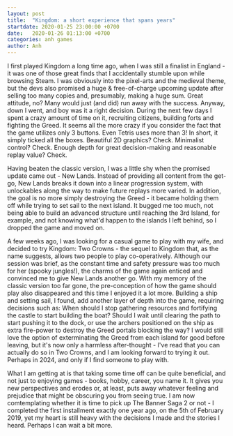 ```yaml
---
layout: post
title:  "Kingdom: a short experience that spans years"
startdate: 2020-01-25 23:00:00 +0700
date:   2020-01-26 01:13:00 +0700
categories: anh games
author: Anh
---
```

I first played Kingdom a long time ago, when I was still a finalist in England - it was one of those great finds that I accidentally stumble upon while browsing Steam. I was obviously into the pixel-arts and the medieval theme, but the devs also promised a huge & free-of-charge upcoming update after selling too many copies and, presumably, making a huge sum. Great attitude, no? Many would just (and did) run away with the success. Anyway, down I went, and boy was it a right decision. During the next few days I spent a crazy amount of time on it, recruiting citizens, building forts and fighting the Greed. It seems all the more crazy if you consider the fact that the game utilizes only 3 buttons. Even Tetris uses more than 3! In short, it simply ticked all the boxes. Beautiful 2D graphics? Check. Minimalist control? Check. Enough depth for great decision-making and reasonable replay value? Check.

Having beaten the classic version, I was a little shy when the promised update came out - New Lands. Instead of providing all content from the get-go, New Lands breaks it down into a linear progression system, with unlockables along the way to make future replays more varied. In addition, the goal is no more simply destroying the Greed - it became holding them off while trying to set sail to the next island. It bugged me too much, not being able to build an advanced structure until reaching the 3rd Island, for example, and not knowing what'd happen to the islands I left behind, so I dropped the game and moved on.

A few weeks ago, I was looking for a casual game to play with my wife, and decided to try Kingdom: Two Crowns - the sequel to Kingdom that, as the name suggests, allows two people to play co-operatively. Although our session was brief, as the constant time and safety pressure was too much for her (spooky jungles!), the charms of the game again enticed and convinced me to give New Lands another go. With my memory of the classic version too far gone, the pre-conception of how the game should play also disappeared and this time I enjoyed it a lot more. Building a ship and setting sail, I found, add another layer of depth into the game, requiring decisions such as: When should I stop gathering resources and fortifying the castle to start building the boat? Should I wait until clearing the path to start pushing it to the dock, or use the archers positioned on the ship as extra fire-power to destroy the Greed portals blocking the way? I would still love the option of exterminating the Greed from each island for good before leaving, but it's now only a harmless after-thought - I've read that you can actually do so in Two Crowns, and I am looking forward to trying it out. Perhaps in 2024, and only if I find someone to play with.

What I am getting at is that taking some time off can be quite beneficial, and not just to enjoying games - books, hobby, career, you name it. It gives you new perspectives and erodes or, at least, puts away whatever feeling and prejudice that might be obscuring you from seeing true. I am now comtemplating whether it is time to pick up The Banner Saga 2 or not - I completed the first installment exactly one year ago, on the 5th of February 2019, yet my heart is still heavy with the decisions I made and the stories I heard. Perhaps I can wait a bit more.